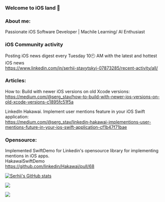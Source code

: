 ### Welcome to iOS land 👋

### About me:

Passionate iOS Software Developer | Machile Learning/ AI Enthusiast

### iOS Community activity

Posting iOS news digest every Tuesday 10🕙 AM with the latest and hottest iOS news\
https://www.linkedin.com/in/serhii-stavytskyi-07873285/recent-activity/all/

### Articles:

How to: Build with newer iOS versions on old Xcode versions:\
https://medium.com/@serg_stav/how-to-build-with-newer-ios-versions-on-old-xcode-versions-c1895fc51f5a

LinkedIn Hakawai. Implement user mentions feature in your iOS Swift application:\
https://medium.com/@serg_stav/linkedin-hakawai-implementions-user-mentions-future-in-your-ios-swift-application-cf1b47f71bae

### Opensource:

Implemented SwiftDemo for Linkedin's opensource library for implementing mentions in iOS apps.\
HakawaiSwiftDemo\
https://github.com/linkedin/Hakawai/pull/68

[![Serhii's GitHub stats](https://github-readme-stats.vercel.app/api?username=sergstav&theme=dark)](https://github.com/anuraghazra/github-readme-stats)

![](http://github-profile-summary-cards.vercel.app/api/cards/profile-details?username=sergstav&theme=default)

![](http://github-profile-summary-cards.vercel.app/api/cards/repos-per-language?username=sergstav&theme=default)
